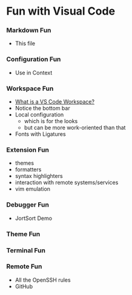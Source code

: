 # Fun with Visual Code

### Markdown Fun

- This file

### Configuration Fun

- Use in Context

### Workspace Fun

- [What is a VS Code Workspace?](https://code.visualstudio.com/docs/editor/workspaces)
- Notice the bottom bar
- Local configuration
  - which is for the looks
  - but can be more work-oriented than that
- Fonts with Ligatures

### Extension Fun

- themes
- formatters
- syntax highlighters
- interaction with remote systems/services
- vim emulation

### Debugger Fun

- JortSort Demo

### Theme Fun

### Terminal Fun

### Remote Fun

- All the OpenSSH rules
- GitHub
